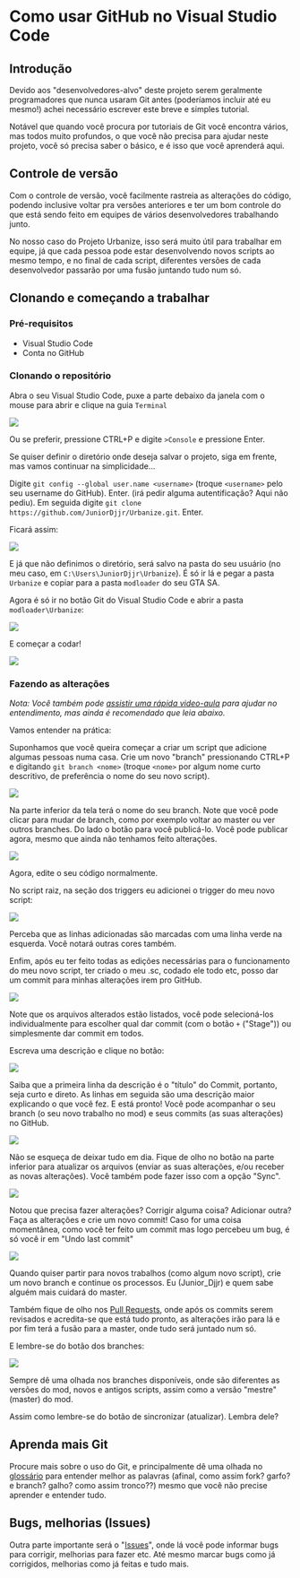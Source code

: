 # Como usar GitHub no Visual Studio Code

## Introdução
Devido aos "desenvolvedores-alvo" deste projeto serem geralmente programadores que nunca usaram Git antes (poderíamos incluir até eu mesmo!) achei necessário escrever este breve e simples tutorial.

Notável que quando você procura por tutoriais de Git você encontra vários, mas todos muito profundos, o que você não precisa para ajudar neste projeto, você só precisa saber o básico, e é isso que você aprenderá aqui.


## Controle de versão
Com o controle de versão, você facilmente rastreia as alterações do código, podendo inclusive voltar pra versões anteriores e ter um bom controle do que está sendo feito em equipes de vários desenvolvedores trabalhando junto.

No nosso caso do Projeto Urbanize, isso será muito útil para trabalhar em equipe, já que cada pessoa pode estar desenvolvendo novos scripts ao mesmo tempo, e no final de cada script, diferentes versões de cada desenvolvedor passarão por uma fusão juntando tudo num só.


## Clonando e começando a trabalhar

### Pré-requisitos
* Visual Studio Code
* Conta no GitHub


### Clonando o repositório
Abra o seu Visual Studio Code, puxe a parte debaixo da janela com o mouse para abrir e clique na guia `Terminal`

![](http://2.bp.blogspot.com/-vDYkqx9neho/WROhuwVdhDI/AAAAAAAAORg/Hl2YFZ7LT0QqB-sohOuc8eOq399AI2SVQCK4B/s1600/2.jpg)

Ou se preferir, pressione CTRL+P e digite `>Console` e pressione Enter.

Se quiser definir o diretório onde deseja salvar o projeto, siga em frente, mas vamos continuar na simplicidade...

Digite `git config --global user.name <username>` (troque `<username>` pelo seu username do GitHub). Enter. (irá pedir alguma autentificação? Aqui não pediu).
Em seguida digite `git clone https://github.com/JuniorDjjr/Urbanize.git`. Enter.

Ficará assim:

![](http://1.bp.blogspot.com/--gE5RDsjVpg/WROkI1ewX1I/AAAAAAAAOR4/NVtw82mZ1vo01K3bj-Xrs4SjfwWFr_GTgCK4B/s1600/3.jpg)

E já que não definimos o diretório, será salvo na pasta do seu usuário (no meu caso, em `C:\Users\JuniorDjjr\Urbanize`). É só ir lá e pegar a pasta `Urbanize` e copiar para a pasta `modloader` do seu GTA SA.

Agora é só ir no botão Git do Visual Studio Code e abrir a pasta `modloader\Urbanize`:

![](http://2.bp.blogspot.com/-A1KjjCxPVvg/WROy7HOQDsI/AAAAAAAAOTo/CYMNHiuZMFADYOo69XXfaS_Q1eCRzbAGQCK4B/s1600/4.jpg)

E começar a codar!

![](http://2.bp.blogspot.com/-rQ2D3iPMxuc/WROmtHCITaI/AAAAAAAAOSE/OgpAuBu-vEIQucfJdQtlfiFQCKOzPDWwgCK4B/s1600/5.jpg)


### Fazendo as alterações
_Nota: Você também pode [assistir uma rápida video-aula](https://code.visualstudio.com/docs/introvideos/versioncontrol) para ajudar no entendimento, mas ainda é recomendado que leia abaixo._

Vamos entender na prática:

Suponhamos que você queira começar a criar um script que adicione algumas pessoas numa casa.
Crie um novo "branch" pressionando CTRL+P e digitando `git branch <nome>` (troque `<nome>` por algum nome curto descritivo, de preferência o nome do seu novo script).

![](http://3.bp.blogspot.com/-ftycbA7biEw/WROoQ_fCS9I/AAAAAAAAOSY/M38dES_JVqkShjj67i2vphg0MmPrrG6LwCK4B/s1600/7.jpg)

Na parte inferior da tela terá o nome do seu branch. Note que você pode clicar para mudar de branch, como por exemplo voltar ao master ou ver outros branches.
Do lado o botão para você publicá-lo. Você pode publicar agora, mesmo que ainda não tenhamos feito alterações.

![](http://1.bp.blogspot.com/-r2J2KuiTGBk/WROrAe5mpII/AAAAAAAAOSk/xaJvJ1BzwwwSA9OS7rysE77Y5X_ubwONwCK4B/s1600/7-1.jpg)

Agora, edite o seu código normalmente.

No script raiz, na seção dos triggers eu adicionei o trigger do meu novo script:

![](http://4.bp.blogspot.com/-hyFV4ot4qME/WROrUxRTLKI/AAAAAAAAOSs/nOmkUHvTWcga9H0CfzuY-BI_v3fIJOxnACK4B/s1600/8.jpg)

Perceba que as linhas adicionadas são marcadas com uma linha verde na esquerda. Você notará outras cores também.

Enfim, após eu ter feito todas as edições necessárias para o funcionamento do meu novo script, ter criado o meu .sc, codado ele todo etc, posso dar um commit para minhas alterações irem pro GitHub.

![](http://1.bp.blogspot.com/-Y0T7bpmuqok/WROr6258XDI/AAAAAAAAOS4/Ob6huqUzQaUb6XIV3Yjn6JHcyf9s6gSmQCK4B/s1600/9.jpg)

Note que os arquivos alterados estão listados, você pode selecioná-los individualmente para escolher qual dar commit (com o botão `+` ("Stage")) ou simplesmente dar commit em todos.

Escreva uma descrição e clique no botão:

![](http://4.bp.blogspot.com/-4QoBMWHEycc/WROsXEtOtUI/AAAAAAAAOTA/8dC7UwmI4iguIYDuZ-nljP56PnkWoA_NwCK4B/s1600/10.jpg)

Saiba que a primeira linha da descrição é o "título" do Commit, portanto, seja curto e direto.
As linhas em seguida são uma descrição maior explicando o que você fez.
E está pronto! Você pode acompanhar o seu branch (o seu novo trabalho no mod) e seus commits (as suas alterações) no GitHub.

![](http://1.bp.blogspot.com/-34nPldas4MM/WROs17psPiI/AAAAAAAAOTM/CzAbtP6PA5wHmGlQanTRATFs23jbL4ByQCK4B/s1600/12.jpg)

Não se esqueça de deixar tudo em dia. Fique de olho no botão na parte inferior para atualizar os arquivos (enviar as suas alterações, e/ou receber as novas alterações). Você também pode fazer isso com a opção "Sync".

![](http://1.bp.blogspot.com/-IPDowq7oumI/WROt3oJ9u4I/AAAAAAAAOTY/V5ZXTH5t65MBLgDtIXHRoqigHPpecISWgCK4B/s1600/11.jpg)

Notou que precisa fazer alterações? Corrigir alguma coisa? Adicionar outra? Faça as alterações e crie um novo commit!
Caso for uma coisa momentânea, como você ter feito um commit mas logo percebeu um bug, é só você ir em "Undo last commit"

![](http://2.bp.blogspot.com/-hL4Co3MbdlA/WRPWHy8JTlI/AAAAAAAAOUE/zk6OahsuMFExXeuKui9ZUg0FQwj01j26ACK4B/s1600/14.jpg)

Quando quiser partir para novos trabalhos (como algum novo script), crie um novo branch e continue os processos. Eu (Junior_Djjr) e quem sabe alguém mais cuidará do master.

Também fique de olho nos [Pull Requests](https://github.com/JuniorDjjr/Urbanize/pulls), onde após os commits serem revisados e acredita-se que está tudo pronto, as alterações irão para lá e por fim terá a fusão para a master, onde tudo será juntado num só.

E lembre-se do botão dos branches:

![](http://1.bp.blogspot.com/-yIWXLsIMyD8/WRO1Gl6Bm2I/AAAAAAAAOT0/oZLXbG7Euq0bSiD1OC9U6vQ661RhbMlIACK4B/s1600/13.jpg)

Sempre dê uma olhada nos branches disponíveis, onde são diferentes as versões do mod, novos e antigos scripts, assim como a versão "mestre" (master) do mod.

Assim como lembre-se do botão de sincronizar (atualizar). Lembra dele?


## Aprenda mais Git
Procure mais sobre o uso do Git, e principalmente dê uma olhada no [glossário](https://help.github.com/articles/github-glossary/) para entender melhor as palavras (afinal, como assim fork? garfo? e branch? galho? como assim tronco??) mesmo que você não precise aprender e entender tudo.


## Bugs, melhorias (Issues)
Outra parte importante será o "[Issues](https://github.com/JuniorDjjr/Urbanize/issues)", onde lá você pode informar bugs para corrigir, melhorias para fazer etc. Até mesmo marcar bugs como já corrigidos, melhorias como já feitas e tudo mais.
